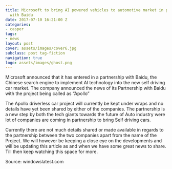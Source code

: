```yaml
---
title: Microsoft to bring AI powered vehicles to automotive market in partnership
  with Baidu
date: 2017-07-10 16:21:00 Z
categories:
- casper
tags:
- news
layout: post
cover: assets/images/cover6.jpg
subclass: post tag-fiction
navigation: true
logo: assets/images/ghost.png
---
```


Microsoft announced that it has entered in a partnership with Baidu, the Chinese search engine to implement AI technology into the new self driving car market.  The company announced the news of its Partnership with Baidu with the project being called as “Apollo”

The Apollo driverless car project will currently be kept under wraps and no details have yet been shared by either of the companies. The partnership is a new step by both the tech giants towards the future of Auto industry were lot of companies are coming in partnership to bring Self driving cars.

Currently there are not much details shared or made available in regards to the partnership between the two companies apart from the name of the Project. We will however be keeping a close eye on the developments and will be updating this article as and when we have some great news to share. Till then keep watching this space for more.

Source:  windowslatest.com
